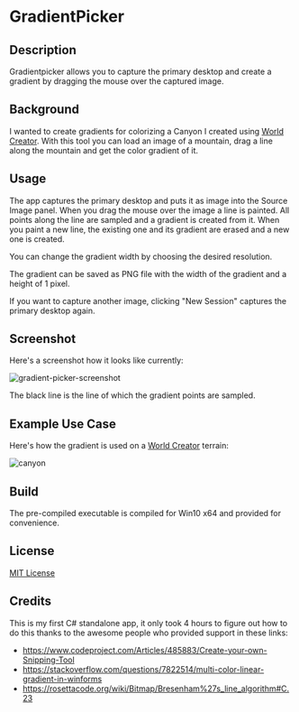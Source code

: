 # GradientPicker

## Description

Gradientpicker allows you to capture the primary desktop and create a gradient by dragging the mouse over the captured image.

## Background

I wanted to create gradients for colorizing a Canyon I created using [World Creator](https://www.world-creator.com/). With this tool you can load an image of a mountain, drag a line along the mountain and get the color gradient of it.

## Usage

The app captures the primary desktop and puts it as image into the Source Image panel. When you drag the mouse over the image a line is painted. All points along the line are sampled and a gradient is created from it. When you paint a new line, the existing one and its gradient are erased and a new one is created.

You can change the gradient width by choosing the desired resolution.

The gradient can be saved as PNG file with the width of the gradient and a height of 1 pixel.

If you want to capture another image, clicking "New Session" captures the primary desktop again.

## Screenshot

Here's a screenshot how it looks like currently:

![gradient-picker-screenshot](https://user-images.githubusercontent.com/10963432/61181765-c0809400-a62a-11e9-8b4f-5adc67676f2b.jpg)

The black line is the line of which the gradient points are sampled.

## Example Use Case

Here's how the gradient is used on a [World Creator](https://www.world-creator.com/) terrain:

![canyon](https://user-images.githubusercontent.com/10963432/61181820-819f0e00-a62b-11e9-9bf2-25c9fe3ae0b3.jpg)


## Build

The pre-compiled executable is compiled for Win10 x64 and provided for convenience.

## License

[MIT License](https://github.com/Roland09/GradientPicker/blob/master/LICENSE)

## Credits

This is my first C# standalone app, it only took 4 hours to figure out how to do this thanks to the awesome people who provided support in these links:

- https://www.codeproject.com/Articles/485883/Create-your-own-Snipping-Tool
- https://stackoverflow.com/questions/7822514/multi-color-linear-gradient-in-winforms
- https://rosettacode.org/wiki/Bitmap/Bresenham%27s_line_algorithm#C.23



